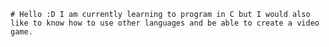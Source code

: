 `# Hello :D
I am currently learning to program in C but I would also like to know how to use other languages ​​and be able to create a video game.`
